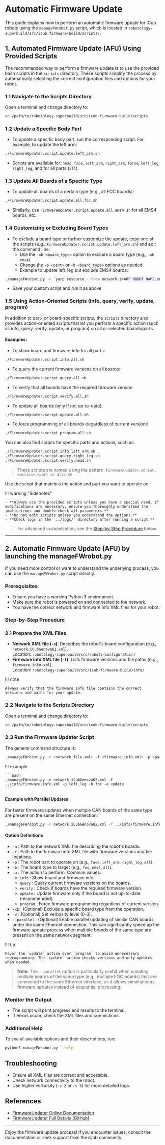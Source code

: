 # Automatic Firmware Update

This guide explains how to perform an automatic firmware update for iCub robots using the `manageFWrobot.py` script, which is located in `robotology-superbuild/src/icub-firmware-build/scripts/`.

## 1. Automated Firmware Update (AFU) Using Provided Scripts

The recommended way to perform a firmware update is to use the provided bash scripts in the `scripts` directory. These scripts simplify the process by automatically selecting the correct configuration files and options for your robot.

### 1.1 Navigate to the Scripts Directory

Open a terminal and change directory to:

```bash
cd /path/to/robotology-superbuild/src/icub-firmware-build/scripts
```

### 1.2 Update a Specific Body Part

- To update a specific body part, run the corresponding script. For example, to update the left arm:

```bash
./FirmwareUpdater.script.update.left_arm.sh
```

- Scripts are available for: `head`, `face`, `left_arm`, `right_arm`, `torso`, `left_leg`, `right_leg`, and for all parts (`all`).

### 1.3 Update All Boards of a Specific Type

- To update all boards of a certain type (e.g., all FOC boards):

```bash
./FirmwareUpdater.script.update.all.foc.sh
```

- Similarly, use `FirmwareUpdater.script.update.all.ems4.sh` for all EMS4 boards, etc.

### 1.4 Customizing or Excluding Board Types

- To exclude a board type or further customize the update, copy one of the scripts (e.g., `FirmwareUpdater.script.update.left_arm.sh`) and edit the command line:
    - Use the `-xb <board_type>` option to exclude a board type (e.g., `-xb ems4`).
    - Change the `-p <part>` or `-b <board_type>` options as needed.
    - Example to update left_leg but exclude EMS4 boards:

```bash
./manageFWrobot.py -n `yarp resource --from network.$YARP_ROBOT_NAME.xml | grep ^\".*$ | sed 's/"//g'` -f ../info/firmware.info.xml -p left_leg -a update -xb ems4
```

- Save your custom script and run it as above.

### 1.5 Using Action-Oriented Scripts (info, query, verify, update, program)

In addition to part- or board-specific scripts, the `scripts` directory also provides action-oriented scripts that let you perform a specific action (such as info, query, verify, update, or program) on all or selected boards/parts.

#### Examples:

- To show board and firmware info for all parts:

```bash
./FirmwareUpdater.script.info.all.sh
```

- To query the current firmware versions on all boards:

```bash
./FirmwareUpdater.script.query.all.sh
```

- To verify that all boards have the required firmware version:

```bash
./FirmwareUpdater.script.verify.all.sh
```

- To update all boards (only if not up-to-date):

```bash
./FirmwareUpdater.script.update.all.sh
```

- To force programming of all boards (regardless of current version):

```bash
./FirmwareUpdater.script.program.all.sh
```

You can also find scripts for specific parts and actions, such as:

```bash
./FirmwareUpdater.script.info.left_arm.sh
./FirmwareUpdater.script.query.right_leg.sh
./FirmwareUpdater.script.verify.head.sh
```

> These scripts are named using the pattern: `FirmwareUpdater.script.<action>.<part or all>.sh`

Use the script that matches the action and part you want to operate on.

!!! warning "Sidenotes"

    - **Always use the provided scripts unless you have a special need. If modifications are necessary, ensure you thoroughly understand the implications and double-check all parameters.**
    - **Do not edit scripts unless you understand the options.**
    - **Check logs in the `../logs/` directory after running a script.**

> For advanced customization, see the [Step-by-Step Procedure](#step-by-step-procedure) below.

---

## 2. Automatic Firmware Update (AFU) by launching the manageFWrobot.py

If you need more control or want to understand the underlying process, you can use the `manageFWrobot.py` script directly.

### Prerequisites

- Ensure you have a working Python 3 environment.
- Make sure the robot is powered on and connected to the network.
- You have the correct network and firmware info XML files for your robot.

### Step-by-Step Procedure

### 2.1 Prepare the XML Files

- **Network XML file (`-n`)**: Describes the robot's board configuration (e.g., `network.iCubGenova02.xml`).  
  Location: `robotology-superbuild/src/robots-configuration/`
- **Firmware info XML file (`-f`)**: Lists firmware versions and file paths (e.g., `firmware.info.xml`).  
  Location: `robotology-superbuild/src/icub-firmware-build/info/`

!!! note

    Always verify that the firmware info file contains the correct versions and paths for your update.

### 2.2 Navigate to the Scripts Directory

Open a terminal and change directory to:

```bash
cd /path/to/robotology-superbuild/src/icub-firmware-build/scripts
```

### 2.3 Run the Firmware Updater Script

The general command structure is:

```bash
./manageFWrobot.py -n <network_file.xml> -f <firmware_info.xml> -p <part> -b <board_type> -a <action>
```

!!! example

    ```bash
    ./manageFWrobot.py -n network.iCubGenova02.xml -f ../info/firmware.info.xml -p left_leg -b foc -a update
    ```

#### Example with Parallel Updates

For faster firmware updates when multiple CAN boards of the same type are present on the same Ethernet connection:

```bash
./manageFWrobot.py -n network.iCubGenova02.xml -f ../info/firmware.info.xml -p left_leg -b foc -a update --parallel
```

#### Option Definitions

- `-n` : Path to the network XML file describing the robot's boards.
- `-f` : Path to the firmware info XML file with firmware versions and file locations.
- `-p` : The robot part to operate on (e.g., `face`, `left_arm`, `right_leg`, `all`).
- `-b` : The board type to target (e.g., `foc`, `ems4`, `all`).
- `-a` : The action to perform. Common values:
  - `info` : Show board and firmware info.
  - `query` : Query current firmware versions on the boards.
  - `verify` : Check if boards have the required firmware version.
  - `update` : Update firmware only if the board is not up-to-date (recommended).
  - `program` : Force firmware programming regardless of current version.
- `-xb` : (Optional) Exclude a specific board type from the operation.
- `-v` : (Optional) Set verbosity level (0-3).
- `--parallel` : (Optional) Enable parallel updating of similar CAN boards under the same Ethernet connection. This can significantly speed up the firmware update process when multiple boards of the same type are present on the same network segment.

!!! tip
  
    Favor the `update` action over `program` to avoid unnecessary reprogramming. The `update` action checks versions and only updates when needed.

> **Note:** The `--parallel` option is particularly useful when updating multiple boards of the same type (e.g., multiple FOC boards) that are connected to the same Ethernet interface, as it allows simultaneous firmware updates instead of sequential processing.

### Monitor the Output

- The script will print progress and results to the terminal.
- If errors occur, check the XML files and connections.

### Additional Help

To see all available options and their descriptions, run:

```bash
python3 manageFWrobot.py --help
```

## Troubleshooting

- Ensure all XML files are correct and accessible.
- Check network connectivity to the robot.
- Use higher verbosity (`-v 2` or `-v 3`) for more detailed logs.

## References

- [FirmwareUpdater Online Documentation](https://icub-tech-iit.github.io/documentation/icub_firmware/firmwareupdater/firmwareupdater/?h=firm#change-can-id)
- [FirmwareUpdater Full Details (GitHub)](https://github.com/robotology/icub-firmware-build/blob/master/docs/FirmwareUpdater.readme.fulldetails.txt)

---

Enjoy the firmware update process! If you encounter issues, consult the documentation or seek support from the iCub community.
